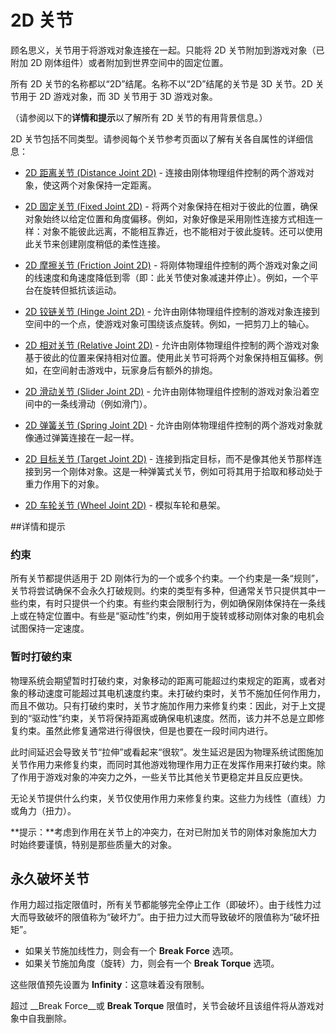 # 2D 关节

顾名思义，关节用于将游戏对象连接在一起。只能将 2D 关节附加到游戏对象（已附加 2D 刚体组件）或者附加到世界空间中的固定位置。

所有 2D 关节的名称都以“2D”结尾。名称不以“2D”结尾的关节是 3D 关节。2D 关节用于 2D 游戏对象，而 3D 关节用于 3D 游戏对象。

（请参阅以下的**详情和提示**以了解所有 2D 关节的有用背景信息。）

2D 关节包括不同类型。请参阅每个关节参考页面以了解有关各自属性的详细信息：

* [2D 距离关节 (Distance Joint 2D)](class-DistanceJoint2D.html) - 连接由刚体物理组件控制的两个游戏对象，使这两个对象保持一定距离。

* [2D 固定关节 (Fixed Joint 2D)](class-FixedJoint2D.html) - 将两个对象保持在相对于彼此的位置，确保对象始终以给定位置和角度偏移。例如，对象好像是采用刚性连接方式相连一样：对象不能彼此远离，不能相互靠近，也不能相对于彼此旋转。还可以使用此关节来创建刚度稍低的柔性连接。

* [2D 摩擦关节 (Friction Joint 2D)](class-FrictionJoint2D.html) - 将刚体物理组件控制的两个游戏对象之间的线速度和角速度降低到零（即：此关节使对象减速并停止）。例如，一个平台在旋转但抵抗该运动。

* [2D 铰链关节 (Hinge Joint 2D)](class-HingeJoint2D.html) - 允许由刚体物理组件控制的游戏对象连接到空间中的一个点，使游戏对象可围绕该点旋转。例如，一把剪刀上的轴心。

* [2D 相对关节 (Relative Joint 2D)](class-RelativeJoint2D.html) - 允许由刚体物理组件控制的两个游戏对象基于彼此的位置来保持相对位置。使用此关节可将两个对象保持相互偏移。例如，在空间射击游戏中，玩家身后有额外的排炮。

* [2D 滑动关节 (Slider Joint 2D)](class-SliderJoint2D.html) - 允许由刚体物理组件控制的游戏对象沿着空间中的一条线滑动（例如滑门）。

* [2D 弹簧关节 (Spring Joint 2D)](class-SpringJoint2D.html) - 允许由刚体物理组件控制的两个游戏对象就像通过弹簧连接在一起一样。

* [2D 目标关节 (Target Joint 2D)](class-TargetJoint2D.html) - 连接到指定目标，而不是像其他关节那样连接到另一个刚体对象。这是一种弹簧式关节，例如可将其用于拾取和移动处于重力作用下的对象。

* [2D 车轮关节 (Wheel Joint 2D)](class-WheelJoint2D.html) - 模拟车轮和悬架。

##详情和提示

### 约束

所有关节都提供适用于 2D 刚体行为的一个或多个约束。一个约束是一条“规则”，关节将尝试确保不会永久打破规则。约束的类型有多种，但通常关节只提供其中一些约束，有时只提供一个约束。有些约束会限制行为，例如确保刚体保持在一条线上或在特定位置中。有些是“驱动性”约束，例如用于旋转或移动刚体对象的电机会试图保持一定速度。

### 暂时打破约束

物理系统会期望暂时打破约束，对象移动的距离可能超过约束规定的距离，或者对象的移动速度可能超过其电机速度约束。未打破约束时，关节不施加任何作用力，而且不做功。只有打破约束时，关节才施加作用力来修复约束：因此，对于上文提到的“驱动性”约束，关节将保持距离或确保电机速度。然而，该力并不总是立即修复约束。虽然此修复通常进行得很快，但是也要在一段时间内进行。

此时间延迟会导致关节“拉伸”或看起来“很软”。发生延迟是因为物理系统试图施加关节作用力来修复约束，而同时其他游戏物理作用力正在发挥作用来打破约束。除了作用于游戏对象的冲突力之外，一些关节比其他关节更稳定并且反应更快。

无论关节提供什么约束，关节仅使用作用力来修复约束。这些力为线性（直线）力或角力（扭力）。

**提示：**考虑到作用在关节上的冲突力，在对已附加关节的刚体对象施加大力时始终要谨慎，特别是那些质量大的对象。

## 永久破坏关节

作用力超过指定限值时，所有关节都能够完全停止工作（即破坏）。由于线性力过大而导致破坏的限值称为“破坏力”。由于扭力过大而导致破坏的限值称为“破坏扭矩”。
 
 * 如果关节施加线性力，则会有一个 __Break Force__ 选项。
 * 如果关节施加角度（旋转）力，则会有一个 __Break Torque__ 选项。
 

这些限值预先设置为 __Infinity__：这意味着没有限制。

超过 __Break Force__或 __Break Torque__ 限值时，关节会破坏且该组件将从游戏对象中自我删除。
